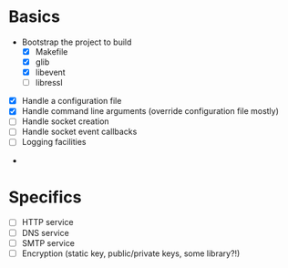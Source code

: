 # Basics

* Bootstrap the project to build
  * [x] Makefile
  * [x] glib
  * [x] libevent
  * [ ] libressl
* [x] Handle a configuration file
* [x] Handle command line arguments (override configuration file mostly)
* [ ] Handle socket creation
* [ ] Handle socket event callbacks
* [ ] Logging facilities
*
 
# Specifics

* [ ] HTTP service
* [ ] DNS service
* [ ] SMTP service
* [ ] Encryption (static key, public/private keys, some library?!)